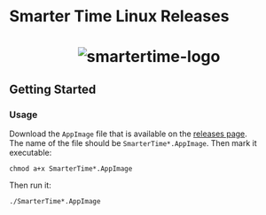 # Smarter Time Linux Releases

<h1 align="center">
  <img src="https://www.smartertime.com/wp-content/uploads/2016/08/FullLogo-1.png" alt="smartertime-logo">
</h1>

## Getting Started

### Usage

Download the `AppImage` file that is available on the [releases page](https://github.com/Smartertime/SmarterTimeLinux/releases).  
The name of the file should be `SmarterTime*.AppImage`. Then mark it executable:
```
chmod a+x SmarterTime*.AppImage
```
Then run it:
```
./SmarterTime*.AppImage
```
